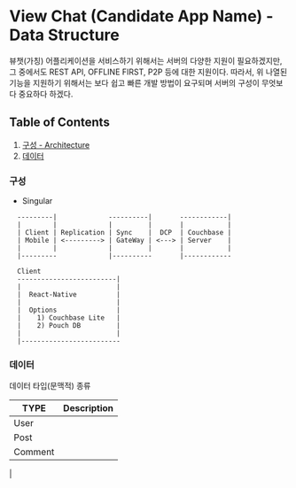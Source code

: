 # View Chat (Candidate App Name) - Data Structure

뷰챗(가칭) 어플리케이션을 서비스하기 위해서는 서버의 다양한 지원이 필요하겠지만, 그 중에서도 REST API, OFFLINE FIRST, P2P 등에 대한 지원이다. 따라서, 위 나열된 기능을 지원하기 위해서는 보다 쉽고 빠른 개발 방법이 요구되며 서버의 구성이 무엇보다 중요하다 하겠다.

## Table of Contents

   1. [구성 - Architecture](#구성)
   1. [데이터](#데이터)

### 구성

- Singular

```text
  ---------|             ----------|       ------------|
  |        |             |         |       |           |
  | Client | Replication | Sync    |  DCP  | Couchbase |
  | Mobile | <---------> | GateWay | <---> | Server    |
  |        |             |         |       |           |
  |---------             |----------       |------------
```

```text
  Client
  -------------------------|
  |                        |
  |  React-Native          |
  |                        |
  |  Options               |
  |    1) Couchbase Lite   |
  |    2) Pouch DB         |
  |                        |
  |-------------------------

```

### 데이터

데이터 타입(문맥적) 종류

| TYPE    | Description       |
|---------|-------------------|
| User    |                   |
| Post    |                   |
| Comment |                   |
| 
